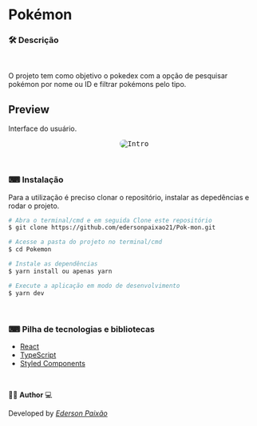 <p align="center">
<h1>
Pokémon
</h1>
</p>
 
### 🛠  Descrição

</br>
 
O projeto tem como objetivo o pokedex com a opção de pesquisar pokémon por nome ou ID e filtrar pokémons pelo tipo.


## Preview
Interface do usuário.
</br>

<p align="center">
  <kbd>
 <img width="auto" style="border-radius: 10px" height="auto" 
 src="https://github.com/edersonpaixao21/Pokemon/blob/master/src/assets/GifPreview.gif" alt="Intro">
  </kbd>
  </br>
</p>

</br>

### ⌨ Instalação
Para a utilização é preciso clonar o repositório, instalar as depedências e rodar o projeto.

```bash
# Abra o terminal/cmd e em seguida Clone este repositório
$ git clone https://github.com/edersonpaixao21/Pok-mon.git

# Acesse a pasta do projeto no terminal/cmd
$ cd Pokemon

# Instale as dependências
$ yarn install ou apenas yarn

# Execute a aplicação em modo de desenvolvimento
$ yarn dev

```

</br>

### ⌨ Pilha de tecnologias e bibliotecas

-   [React](https://github.com/facebook/react)
-   [TypeScript](https://www.typescriptlang.org/)
-   [Styled Components](https://styled-components.com/)

</br>

👨‍💻 **Author** 💻

Developed by [_Ederson Paixão_](https://www.linkedin.com/in/ederson-paix%C3%A3o-a14051242/)
